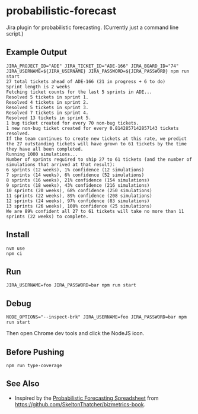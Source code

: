# probabilistic-forecast

Jira plugin for probabilistic forecasting. (Currently just a command line script.)

## Example Output

```
JIRA_PROJECT_ID="ADE" JIRA_TICKET_ID="ADE-166" JIRA_BOARD_ID="74" JIRA_USERNAME=${JIRA_USERNAME} JIRA_PASSWORD=${JIRA_PASSWORD} npm run start                                                                  
27 total tickets ahead of ADE-166 (21 in progress + 6 to do)
Sprint length is 2 weeks
Fetching ticket counts for the last 5 sprints in ADE...
Resolved 5 tickets in sprint 1.
Resolved 4 tickets in sprint 2.
Resolved 5 tickets in sprint 3.
Resolved 7 tickets in sprint 4.
Resolved 13 tickets in sprint 5.
1 bug ticket created for every 70 non-bug tickets.
1 new non-bug ticket created for every 0.8142857142857143 tickets resolved.
If the team continues to create new tickets at this rate, we predict the 27 outstanding tickets will have grown to 61 tickets by the time they have all been completed.
Running 1000 simulations...
Number of sprints required to ship 27 to 61 tickets (and the number of simulations that arrived at that result):
6 sprints (12 weeks), 1% confidence (12 simulations)
7 sprints (14 weeks), 6% confidence (52 simulations)
8 sprints (16 weeks), 21% confidence (154 simulations)
9 sprints (18 weeks), 43% confidence (216 simulations)
10 sprints (20 weeks), 68% confidence (250 simulations)
11 sprints (22 weeks), 89% confidence (208 simulations)
12 sprints (24 weeks), 97% confidence (83 simulations)
13 sprints (26 weeks), 100% confidence (25 simulations)
We are 89% confident all 27 to 61 tickets will take no more than 11 sprints (22 weeks) to complete.
```

## Install

```
nvm use
npm ci
```

## Run

```
JIRA_USERNAME=foo JIRA_PASSWORD=bar npm run start
```

## Debug

```
NODE_OPTIONS="--inspect-brk" JIRA_USERNAME=foo JIRA_PASSWORD=bar npm run start
```

Then open Chrome dev tools and click the NodeJS icon.

## Before Pushing

```
npm run type-coverage
```

## See Also

 - Inspired by the [Probabilistic Forecasting
   Spreadsheet](https://docs.google.com/spreadsheets/d/1L-BHVNIAFprYT0auzoBxvR3wI9JQS8wxVHG9XrDR1uQ)
   from <https://github.com/SkeltonThatcher/bizmetrics-book>.
